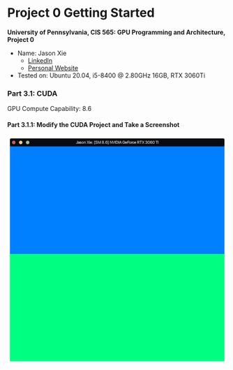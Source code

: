 Project 0 Getting Started
====================

**University of Pennsylvania, CIS 565: GPU Programming and Architecture, Project 0**

* Name: Jason Xie
  * [LinkedIn](https://www.linkedin.com/in/jia-chun-xie/)
  * [Personal Website](jchunx.github.io)
* Tested on: Ubuntu 20.04, i5-8400 @ 2.80GHz 16GB, RTX 3060Ti

### Part 3.1: CUDA

GPU Compute Capability: 8.6

#### Part 3.1.1: Modify the CUDA Project and Take a Screenshot

![](images/3_1_1_proj_mod.png)